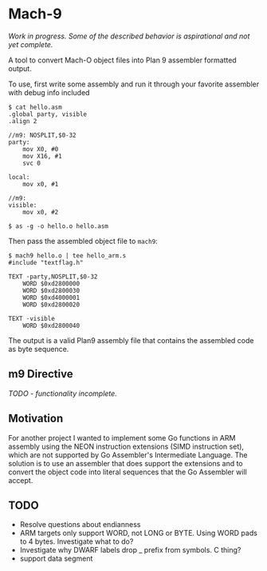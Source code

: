 # Mach-9

_Work in progress. Some of the described behavior is aspirational and not yet complete._

A tool to convert Mach-O object files into Plan 9 assembler formatted output.

To use, first write some assembly and run it through your favorite assembler with debug info included

```
$ cat hello.asm
.global party, visible
.align 2

//m9: NOSPLIT,$0-32
party:
    mov X0, #0
    mov X16, #1
    svc 0

local:
    mov x0, #1

//m9:
visible:
    mov x0, #2

$ as -g -o hello.o hello.asm
```

Then pass the assembled object file to `mach9`:

```
$ mach9 hello.o | tee hello_arm.s
#include "textflag.h"

TEXT ·party,NOSPLIT,$0-32
	WORD $0xd2800000
	WORD $0xd2800030
	WORD $0xd4000001
	WORD $0xd2800020

TEXT ·visible
	WORD $0xd2800040
```

The output is a valid Plan9 assembly file that contains the assembled code as
byte sequence.

## m9 Directive

_TODO - functionality incomplete._

## Motivation

For another project I wanted to implement some Go functions in ARM assembly using the NEON instruction extensions (SIMD instruction set), which are not supported by Go Assembler's Intermediate Language. The solution is to use an assembler that does support the extensions and to convert the object code into literal sequences that the Go Assembler will accept.

## TODO

- Resolve questions about endianness
- ARM targets only support WORD, not LONG or BYTE. Using WORD pads to 4 bytes. Investigate what to do?
- Investigate why DWARF labels drop _ prefix from symbols. C thing?
- support data segment
